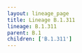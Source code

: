 ```yaml
---
layout: lineage_page
title: Lineage B.1.311
lineage: B.1.311
parent: B.1
children: ['B.1.311']
---
```

